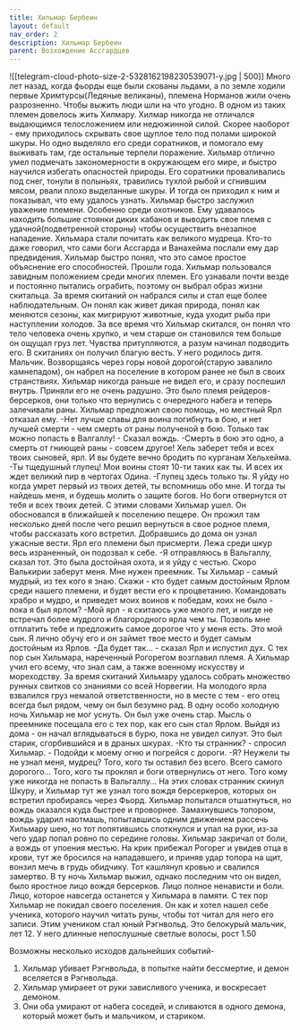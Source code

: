 ```yaml
---
title: Хильмар Бербеин
layout: default
nav_order: 2
description: Хильмар Бербеин
parent: Возхождение Ассгардцев
---
```


![[telegram-cloud-photo-size-2-5328162198230539071-y.jpg | 500]]
Много лет назад, когда фьорды еще были скованы льдами, а по земле ходили первые Хримтурсы(Ледяные великаны), племена Норманов жили очень разрозненно.  Чтобы выжить люди шли на что угодно.
В одном из таких племен довелось жить Хилмару. Хилмар никогда не отличался выдающимся телосложением или недюжинной силой. Скорее наоборот - ему приходилось скрывать свое щуплое тело под полами широкой шкуры. Но одно выделяло его среди соратников, и помогало ему выживать там, где остальные терпели поражение. Хильмар отлично умел подмечать закономерности в окружающем его мире, и быстро научился избегать опасностей природы. 
Его соратники проваливались под снег, тонули в полыньях, травились тухлой рыбой и сгнившим мясом, рвали плохо выделанные шкуры. И тогда он приходил к ним и показывал, что ему удалось узнать. Хильмар быстро заслужил уважение племени. Особенно среди охотников. Ему удавалось находить большие стоянки диких кабанов и выводить свое племя с удачной(подветренной стороны) чтобы осуществить внезапное нападение. 
Хильмара стали почитать как великого мудреца. Кто-то даже говорил, что сами боги Ассгарда и Ванахейма послали ему дар предвидения. Хильмар быстро понял, что это самое простое объяснение его способностей. 
Прошли года. Хильмар пользовался завидным положением среди многих племен. Его узнавали почти везде и постоянно пытались ограбить, поэтому он выбрал образ жизни скитальца. За время скитаний он набрался силы и стал еще более наблюдательным. Он понял как живет дикая природа, понял как меняются сезоны, как мигрируют животные, куда уходит рыба при наступлении холодов. 
За все время что Хильмар скитался, он понял что тело человека очень хрупко, и чем старше он становился тем больше он ощущал груз лет. Чувства притупляются, а разум начинал подводить его. В скитаниях он получил благую весть. У него родилось дитя. Мальчик. 
Возворщаясь через горы новой дорогой(старую завалило камнепадом), он  набрел на поселение в котором ранее не был в своих странствиях. Хильмар никогда раньше не видел его, и сразу поспешил внутрь. Приняли его не очень радушно. Это было племя рейдеров-берсерков, они только что вернулись с очередного набега и теперь залечивали раны. Хильмар предложил свою помощь, но местный Ярл отказал ему. 
-Нет лучше славы для воина погибнуть в бою, и нет лучшей смерти - чем смерть от раны полученой в бою. Только так можно попасть в Валгаллу! - Сказал вождь. 
-Смерть в бою это одно, а смерть от гниющей раны - совсем другое! Хель заберет тебя и всех твоих сыновей, ярл. И вы будете вечно бродить по курганам Хельхейма. 
-Ты тщедушный глупец! Мои воины стоят 10-ти таких как ты. И всех их ждет великий пир в чертогах Одина. 
-Глупец здесь только ты. Я уйду но когда умрет первый из твоих детей, ты вспомнишь обо мне. И тогда ты найдешь меня, и будешь молить о защите богов. Но боги отвернутся от тебя и всех твоих детей. 
С этими словами Хильмар ушел. Он обосновался в ближайшей к поселению пещере. Он прожил там несколько дней после чего решил вернуться в свое родное племя, чтобы рассказать кого встретил. Добравшись до дома он узнал ужасные вести. Ярл его племени был присмерти. Лежа среди шкур весь израненный, он подозвал к себе. 
-Я отправляюсь в Вальгаллу, сказал тот. Это была достойная охота, и я уйду с честью. Скоро Валькирии заберут меня.  Мне нужен преемник. Ты Хильмар - самый мудрый, из тех кого я знаю. Скажи - кто будет самым достойным Ярлом среди нашего племени, и будет вести его к процветанию. Командовать храбро и мудро, и приведет моих воинов к победам, коих не было - пока я был ярлом?
-Мой ярл - я скитаюсь уже много лет, и нигде не встречал более мудрого и благородного ярла чем ты. Позволь мне отплатить тебе и предложить самое дорогое что у меня есть. Это мой сын. Я лично обучу его и он займет твое место и будет самым достойным из Ярлов. 
-Да будет так... -  сказал Ярл  и испустил дух. 
С тех пор сын Хильмара, нареченный Рогорегом возглавил племя. А Хильмар учил его всему, что знал сам, а также военному искусству и мореходству. За время скитаний Хильмару удалось собрать множество рунных свитков со знаниями со всей Норвегии. На молодого ярла взвалился груз немалой ответственности, но в месте с тем - его отец всегда был рядом, чему он был безумно рад. 
В одну особо холодную ночь Хильмар не мог уснуть. Он был уже очень стар. Мысль о преемнике посещала его с тех пор, как его сын стал Ярлом. Выйдя из дома - он начал вглядываться в бурю, пока не увидел силуэт. Это был старик, сгорбившийся и в драных шкурах. 
-Кто ты странник? - спросил Хильмар. - Подойди к моему огню и погрейся с дороги.
-Я? Неужели ты не узнал меня, мудрец? Того, кого ты оставил без всего. Всего самого  дорогого... Того, кого ты проклял и боги отвернулись от него. Того кому уже никогда не попасть в Вальгаллу...
На этих словах странник скинул Шкуру, и Хильмар тут же узнал того вождя берсеркеров, которых он встретил пробираясь через Фьорд. Хильмар попытался отшатнуться, но вождь оказался куда быстрее и проворнее. Замахнувшись топором, вождь ударил наотмашь, попытавшись одним движением рассечь Хильмару шею, но тот попятившись споткнулся и упал на руки, из-за чего удар попал ровно по середине головы. Хильмар закричал от боли, а вождь от упоения местью. На крик прибежал Рогорег и увидев отца в крови, тут же бросился на нападавшего, и приняв удар топора на щит, вонзил мечь в грудь обидчику. Тот кашлянул кровью и свалился замертво. 
В ту ночь Хильмар выжил, однако последним что он видел, было яростное лицо вождя берсерков. Лицо полное ненависти и боли. Лицо, которое навсегда останется у Хильмара в памяти. 
С тех пор Хильмар не покидал своего поселения. Он как и хотел нашел себе ученика, которого научил читать руны, чтобы тот читал для него его записи. Этим учеником стал юный Рэгнвольд. Это белокурый мальчик, лет 12. У него длинные непослушные светлые волосы, рост 1.50


Возможны несколько исходов дальнейших событий- 
1) Хильмар убивает Рэгнвольда, в попытке найти бессмертие, и демон вселяется в Рэгнвольда. 
2) Хильмар умираеет от руки зависливого ученика, и воскресает демоном.
3) Они оба умирают от набега соседей, и сливаются в одного демона, который может быть и мальчиком, и стариком. 

